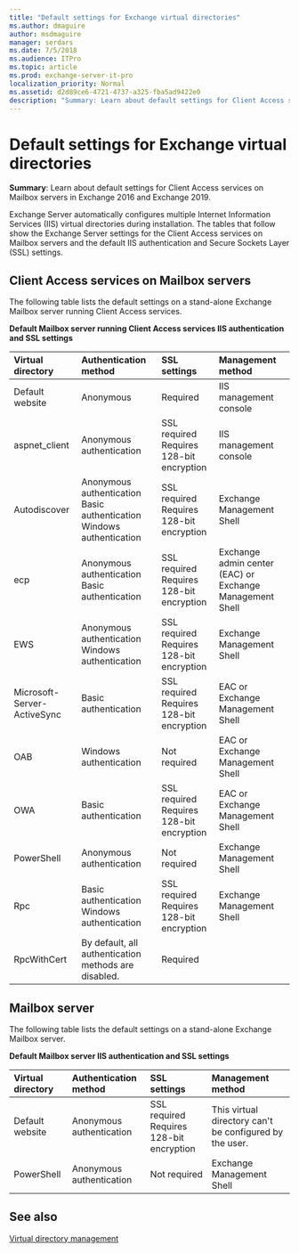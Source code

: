 ```yaml
---
title: "Default settings for Exchange virtual directories"
ms.author: dmaguire
author: msdmaguire
manager: serdars
ms.date: 7/5/2018
ms.audience: ITPro
ms.topic: article
ms.prod: exchange-server-it-pro
localization_priority: Normal
ms.assetid: d2d89ce6-4721-4737-a325-fba5ad9422e0
description: "Summary: Learn about default settings for Client Access services on Mailbox servers in Exchange Server."
---
```


# Default settings for Exchange virtual directories

 **Summary**: Learn about default settings for Client Access services on Mailbox servers in Exchange 2016 and Exchange 2019.

Exchange Server automatically configures multiple Internet Information Services (IIS) virtual directories during installation. The tables that follow show the Exchange Server settings for the Client Access services on Mailbox servers and the default IIS authentication and Secure Sockets Layer (SSL) settings.

## Client Access services on Mailbox servers

The following table lists the default settings on a stand-alone Exchange Mailbox server running Client Access services.

**Default Mailbox server running Client Access services IIS authentication and SSL settings**

|**Virtual directory**|**Authentication method**|**SSL settings**|**Management method**|
|:-----|:-----|:-----|:-----|
|Default website  <br/> |Anonymous  <br/> |Required  <br/> |IIS management console  <br/> |
|aspnet_client  <br/> |Anonymous authentication  <br/> |SSL required  <br/> Requires 128-bit encryption  <br/> |IIS management console  <br/> |
|Autodiscover  <br/> |Anonymous authentication  <br/> Basic authentication  <br/> Windows authentication  <br/> |SSL required  <br/> Requires 128-bit encryption  <br/> |Exchange Management Shell  <br/> |
|ecp  <br/> |Anonymous authentication  <br/> Basic authentication  <br/> |SSL required  <br/> Requires 128-bit encryption  <br/> |Exchange admin center (EAC) or Exchange Management Shell  <br/> |
|EWS  <br/> |Anonymous authentication  <br/> Windows authentication  <br/> |SSL required  <br/> Requires 128-bit encryption  <br/> |Exchange Management Shell  <br/> |
|Microsoft-Server-ActiveSync  <br/> |Basic authentication  <br/> |SSL required  <br/> Requires 128-bit encryption  <br/> |EAC or Exchange Management Shell  <br/> |
|OAB  <br/> |Windows authentication  <br/> |Not required  <br/> |EAC or Exchange Management Shell  <br/> |
|OWA  <br/> |Basic authentication  <br/> |SSL required  <br/> Requires 128-bit encryption  <br/> |EAC or Exchange Management Shell  <br/> |
|PowerShell  <br/> |Anonymous authentication  <br/> |Not required  <br/> |Exchange Management Shell  <br/> |
|Rpc  <br/> |Basic authentication  <br/> Windows authentication  <br/> |SSL required  <br/> Requires 128-bit encryption  <br/> |Exchange Management Shell  <br/> |
|RpcWithCert  <br/> |By default, all authentication methods are disabled.  <br/> |Required  <br/> ||
 
## Mailbox server

The following table lists the default settings on a stand-alone Exchange Mailbox server.

**Default Mailbox server IIS authentication and SSL settings**

|**Virtual directory**|**Authentication method**|**SSL settings**|**Management method**|
|:-----|:-----|:-----|:-----|
|Default website  <br/> |Anonymous authentication  <br/> |SSL required  <br/> Requires 128-bit encryption  <br/> |This virtual directory can't be configured by the user.  <br/> |
|PowerShell  <br/> |Anonymous authentication  <br/> |Not required  <br/> |Exchange Management Shell  <br/> |
 
## See also

[Virtual directory management](http://technet.microsoft.com/library/1af30fd5-621c-4acb-b6df-d8fa64d719ba.aspx)

